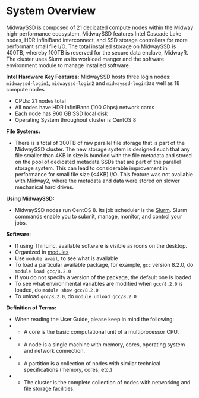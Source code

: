 # System Overview

MidwaySSD is composed of 21 decicated compute nodes within the Midway high-performance ecosystem. MidwaySSD features Intel Cascade Lake nodes, HDR InfiniBand interconnect, and SSD storage controllers for more performant small file I/O. The total installed storage on MidwaySSD is 400TB, whereby 100TB is reserved for the secure data enclave, MidwayR.
The cluster uses Slurm as its workload manger and the software environment module to manage installed software.

**Intel Hardware Key Features:** MidwaySSD hosts three login nodes: `midwayssd-login1`, `midwayssd-login2` and `midwayssd-login3`as well as 18 compute nodes 

* CPUs: 21 nodes total 
* All nodes have HDR InfiniBand (100 Gbps) network cards
* Each node has 960 GB SSD local disk
* Operating System throughout cluster is CentOS 8

**File Systems:**

* There is a total of 300TB of raw parallel file storage that is part of the MidwaySSD cluster. The new storage system is designed such that any file smaller than 4KB in size is bundled with the file metadata and stored on the pool of dedicated metadata SSDs that are part of the parallel storage system. This can lead to considerable improvement in performance for small file size (<4KB) I/O. This feature was not available with Midway2, where the metadata and data were stored on slower mechanical hard drives. 

**Using MidwaySSD:**

* MidwaySSD nodes run CentOS 8.  Its job scheduler is the [Slurm](https://slurm.schedmd.com/). Slurm commands enable you to submit, manage, monitor, and control your jobs.

**Software:**

* If using ThinLinc, available software is visible as icons on the desktop.
* Organized in [modules](http://modules.sourceforge.net/)
* Use `module avail`, to see what is available
* To load a particular available package, for example, `gcc` version 8.2.0, do `module load gcc/8.2.0`
* If you do not specify a version of the package, the default one is loaded
* To see what environmental variables are modified when `gcc/8.2.0` is loaded, do `module show gcc/8.2.0`
* To unload `gcc/8.2.0`, do `module unload gcc/8.2.0`

**Definition of Terms:**

* When reading the User Guide, please keep in mind the following:
* - A core is the basic computational unit of a multiprocessor CPU.
* - A node is a single machine with memory, cores, operating system and network connection.
* - A partition is a collection of nodes with similar technical specifications (memory, cores, etc.)
* - The cluster is the complete collection of nodes with networking and file storage facilities.

